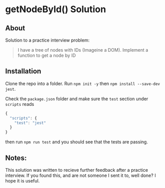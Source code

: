 # getNodeById() Solution

## About

Solution to a practice interview problem:

> I have a tree of nodes with IDs (Imageine a DOM). Implement a function to get a node by ID

## Installation

Clone the repo into a folder. Run `npm init -y` then `npm install --save-dev jest`.

Check the `package.json` folder and make sure the `test` section under `scripts` reads

```javascript
{
  "scripts": {
    "test": "jest"
  }
}
```

then run `npm run test` and you should see that the tests are passing.

## Notes:

This solution was written to recieve further feedback after a practice interview. If you found this, and are not someone I sent it to, well done? I hope it is useful.
